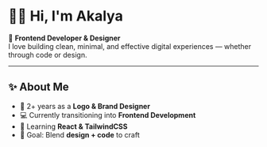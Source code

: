 # 👩‍💻 Hi, I'm Akalya  

🌸 **Frontend Developer & Designer**  
I love building clean, minimal, and effective digital experiences — whether through code or design.  

---

## ✨ About Me
- 🎨 2+ years as a **Logo & Brand Designer**  
- 💻 Currently transitioning into **Frontend Development**  
- 🌱 Learning **React & TailwindCSS**  
- 🚀 Goal: Blend **design + code** to craft
